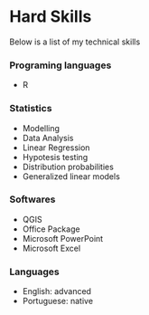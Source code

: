 # Hard Skills 

Below is a list of my technical skills

### Programing languages
- R

### Statistics
- Modelling
- Data Analysis
- Linear Regression
- Hypotesis testing
- Distribution probabilities
- Generalized linear models

### Softwares
- QGIS
- Office Package
- Microsoft PowerPoint
- Microsoft Excel

### Languages
- English: advanced
- Portuguese: native
